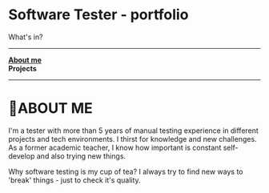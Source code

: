 # Software Tester - portfolio

What's in? 

-------
[**About me**](#ABOUT-ME)  <br />
**Projects**<br />

-------


# 🍕**ABOUT ME** <br />
I'm a tester with more than 5 years of manual testing experience in different projects and tech environments. I thirst for knowledge and new challenges. As a former academic teacher, I know how important is constant self-develop and also trying new things. 

Why software testing is my cup of tea? I always try to find new ways to 'break' things - just to check it's quality. 


